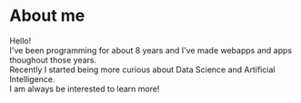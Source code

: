 # About me
Hello! <br> I've been programming for about 8 years and I've made webapps and apps thoughout those years.<br> 
Recently I started being more curious about Data Science and Artificial Intelligence.<br>
I am always be interested to learn more!<br>

